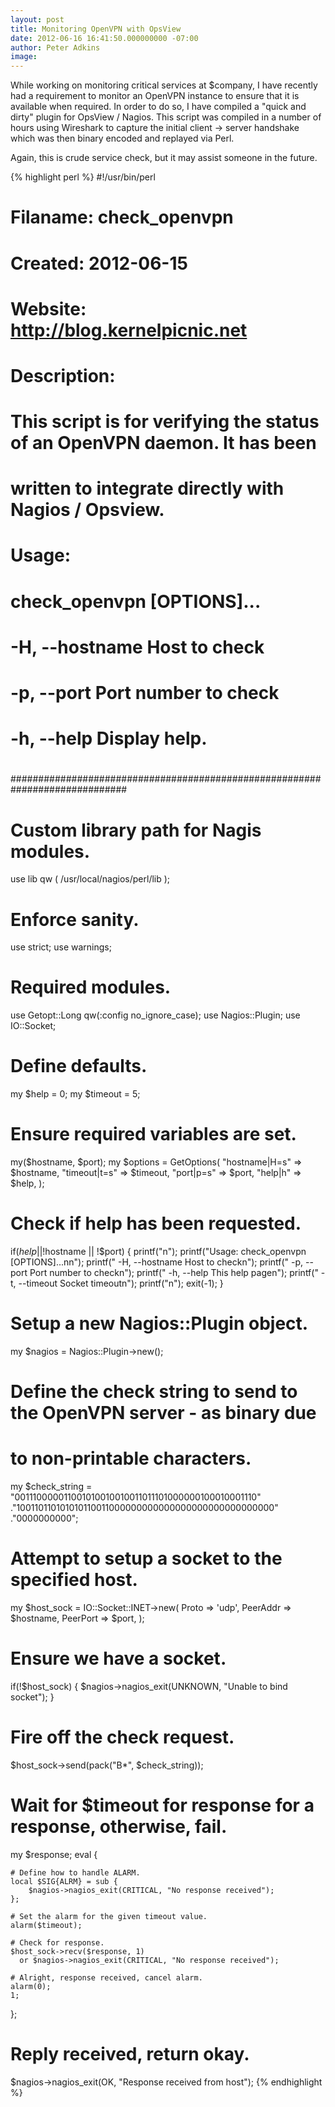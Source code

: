 ```yaml
---
layout: post
title: Monitoring OpenVPN with OpsView
date: 2012-06-16 16:41:50.000000000 -07:00
author: Peter Adkins
image:
---
```

While working on monitoring critical services at $company, I have recently had a requirement to monitor an OpenVPN instance to ensure that it is available when required. In order to do so, I have compiled a "quick and dirty" plugin for OpsView / Nagios. This script was compiled in a number of hours using Wireshark to capture the initial client -&gt; server handshake which was then binary encoded and replayed via Perl.

Again, this is crude service check, but it may assist someone in the future.

{% highlight perl %}
#!/usr/bin/perl
#
# Filaname: check_openvpn
# Created:  2012-06-15
# Website:  http://blog.kernelpicnic.net
#
# Description:
# This script is for verifying the status of an OpenVPN daemon. It has been
# written to integrate directly with Nagios / Opsview.
#
# Usage:
#    check_openvpn [OPTIONS]...
#
#      -H, --hostname      Host to check
#      -p, --port          Port number to check
#      -h, --help          Display help.
#
#############################################################################
# Custom library path for Nagis modules.
use lib qw ( /usr/local/nagios/perl/lib );

# Enforce sanity.
use strict;
use warnings;

# Required modules.
use Getopt::Long qw(:config no_ignore_case);
use Nagios::Plugin;
use IO::Socket;

# Define defaults.
my $help    = 0;
my $timeout = 5;

# Ensure required variables are set.
my($hostname, $port);
my $options = GetOptions(
                         "hostname|H=s" => $hostname,
                         "timeout|t=s"  => $timeout,
                         "port|p=s"     => $port,
                         "help|h"       => $help,
);

# Check if help has been requested.
if($help || !$hostname || !$port) {
    printf("n");
    printf("Usage: check_openvpn [OPTIONS]...nn");
    printf("  -H, --hostname      Host to checkn");
    printf("  -p, --port          Port number to checkn");
    printf("  -h, --help          This help pagen");
    printf("  -t, --timeout       Socket timeoutn");
    printf("n");
    exit(-1);
}

# Setup a new Nagios::Plugin object.
my $nagios = Nagios::Plugin->new();

# Define the check string to send to the OpenVPN server - as binary due
# to non-printable characters.
my $check_string = "001110000011001010010010011011101000000100010001110"
                  ."100110110101010110011000000000000000000000000000000"
                  ."0000000000";

# Attempt to setup a socket to the specified host.
my $host_sock = IO::Socket::INET->new(
                                      Proto    => 'udp',
                                      PeerAddr => $hostname,
                                      PeerPort => $port,
);

# Ensure we have a socket.
if(!$host_sock) {
    $nagios->nagios_exit(UNKNOWN, "Unable to bind socket");
}

# Fire off the check request.
$host_sock->send(pack("B*", $check_string));

# Wait for $timeout for response for a response, otherwise, fail.
my $response;
eval {

    # Define how to handle ALARM.
    local $SIG{ALRM} = sub {
        $nagios->nagios_exit(CRITICAL, "No response received");
    };

    # Set the alarm for the given timeout value.
    alarm($timeout);

    # Check for response.
    $host_sock->recv($response, 1)
      or $nagios->nagios_exit(CRITICAL, "No response received");

    # Alright, response received, cancel alarm.
    alarm(0);
    1;

};

# Reply received, return okay.
$nagios->nagios_exit(OK, "Response received from host");
{% endhighlight %}
